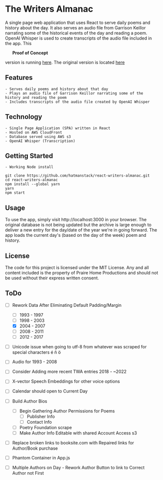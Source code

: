 # The Writers Almanac

A single page web application that uses React to serve daily poems and history about the day. It also serves an audio file from Garrison Keillor narrating some of the historical events of the day and reading a poem. OpenAI Whisper is used to create transcripts of the audio file included in the app. This <ul><b>Proof of Concept</b></ul> version is running [here](https://d6d8ny9p8jhyg.cloudfront.net). The original version is located [here](https://www.writersalmanac.org/index.html%3Fp=10097.html)

## Features

    - Serves daily poems and history about that day
    - Plays an audio file of Garrison Keillor narrating some of the history and reading the poem
    - Includes transcripts of the audio file created by OpenAI Whisper

## Technology

    - Single Page Application (SPA) written in React
    - Hosted on AWS CloudFront
    - Database served using AWS s3
    - OpenAI Whisper (Transcription)
    
## Getting Started

    - Working Node install
    
```
git clone https://github.com/hatmanstack/react-writers-almanac.git
cd react-writers-almanac
npm install --global yarn
yarn
npm start
```

## Usage

To use the app, simply visit http://localhost:3000 in your browser. The original database is not being updated but the archive is large enough to deliver a new entry for the day/date of the year we're in going forward.  The app loads the current day's (based on the day of the week) poem and history.

## License

The code for this project is licensed under the MIT License.  Any and all content included is the property of Praire Home Productions and should not be used without their express written consent.

## ToDo

- [ ] Rework Data After Eliminating Default Padding/Margin 
    - [ ] 1993 - 1997 
    - [ ] 1998 - 2003 
    - [X] 2004 - 2007 
    - [ ] 2008 - 2011 
    - [ ] 2012 - 2017 
- [ ] Unicode issue when going to utf-8 from whatever was scraped 
        for special characters é ñ ö
- [ ] Audio for 1993 - 2008
- [ ] Consider Adding more recent TWA entries 2018 - ~2022
- [ ] X-vector Speech Embeddings for other voice options
- [ ] Calendar should open to Current Day
- [ ] Build Author Bios
    - [ ] Begin Gathering Author Permissions for Poems
        - [ ] Publisher Info
        - [ ] Contact Info
    - [ ] Poetry Foundation scrape
    - [ ] Make Author Info Editable with shared Account Access s3
- [ ] Replace broken links to booksite.com with Repaired links for Author/Book purchase
- [ ] Phantom Container in App.js
- [ ] Multiple Authors on Day - Rework Author Button to link to Correct Author not First


